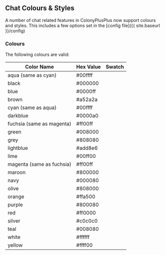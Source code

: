 ## Chat Colours & Styles

A number of chat related features in ColonyPlusPlus now support colours and styles. This includes a few options set in the [config file]({{ site.baseurl }}/config)

### Colours

The following colours are valid:

<table>
	<thead>
		<tr>
			<th>Color Name</th> 
			<th>Hex Value</th>
			<th>Swatch</th>
		</tr>
	</thead>
	<tbody>
		<tr>
			<td>aqua (same as cyan)</td>	
			<td>#00ffff</td> 
			<td><div class="swatch" style="background-color:#00ffff;"></div></td>
		</tr>	
		<tr>
			<td>black</td>	
			<td>#000000</td> 
			<td><div class="swatch" style="background-color:#000000;"></div></td>
		</tr>	
		<tr>
			<td>blue</td>	
			<td>#0000ff</td> 
			<td><div class="swatch" style="background-color:#0000ff;"></div></td>
		</tr>	
		<tr>
			<td>brown</td>	
			<td>#a52a2a</td> 
			<td><div class="swatch" style="background-color:#a52a2a;"></div></td>
		</tr>	
		<tr>
			<td>cyan (same as aqua)</td>	
			<td>#00ffff</td> 
			<td><div class="swatch" style="background-color:#00ffff;"></div></td>
		</tr>	
		<tr>
			<td>darkblue</td>	
			<td>#0000a0</td> 
			<td><div class="swatch" style="background-color:#0000a0;"></div></td>
		</tr>	
		<tr>
			<td>fuchsia (same as magenta)</td>	
			<td>#ff00ff</td> 
			<td><div class="swatch" style="background-color:#ff00ff;"></div></td>
		</tr>	
		<tr>
			<td>green</td>	
			<td>#008000</td> 
			<td><div class="swatch" style="background-color:#008000;"></div></td>
		</tr>	
		<tr>
			<td>grey</td>	
			<td>#808080</td> 
			<td><div class="swatch" style="background-color:#808080;"></div></td>
		</tr>	
		<tr>
			<td>lightblue</td>	
			<td>#add8e6</td> 
			<td><div class="swatch" style="background-color:#add8e6;"></div></td>
		</tr>	
		<tr>
			<td>lime</td>	
			<td>#00ff00</td> 
			<td><div class="swatch" style="background-color:#00ff00;"></div></td>
		</tr>	
		<tr>
			<td>magenta (same as fuchsia)</td>	
			<td>#ff00ff</td> 
			<td><div class="swatch" style="background-color:#ff00ff;"></div></td>
		</tr>	
		<tr>
			<td>maroon</td>	
			<td>#800000</td> 
			<td><div class="swatch" style="background-color:#800000;"></div></td>
		</tr>	
		<tr>
			<td>navy</td>	
			<td>#000080</td> 
			<td><div class="swatch" style="background-color:#000080;"></div></td>
		</tr>	
		<tr>
			<td>olive</td>	
			<td>#808000</td> 
			<td><div class="swatch" style="background-color:#808000;"></div></td>
		</tr>	
		<tr>
			<td>orange</td>	
			<td>#ffa500</td> 
			<td><div class="swatch" style="background-color:#ffa500;"></div></td>
		</tr>	
		<tr>
			<td>purple</td>	
			<td>#800080</td> 
			<td><div class="swatch" style="background-color:#800080;"></div></td>
		</tr>	
		<tr>
			<td>red</td>	
			<td>#ff0000</td> 
			<td><div class="swatch" style="background-color:#ff0000;"></div></td>
		</tr>	
		<tr>
			<td>silver</td>	
			<td>#c0c0c0</td> 
			<td><div class="swatch" style="background-color:#c0c0c0;"></div></td>
		</tr>	
		<tr>
			<td>teal</td>	
			<td>#008080</td> 
			<td><div class="swatch" style="background-color:#008080;"></div></td>
		</tr>	
		<tr>
			<td>white</td>	
			<td>#ffffff</td> 
			<td><div class="swatch" style="background-color:#ffffff;"></div></td>
		</tr>	
		<tr>
			<td>yellow</td>
			<td>#ffff00</td>
			<td><div class="swatch" style="background-color:#ffff00;"></div></td>
		</tr>
	</tbody>
</table>
